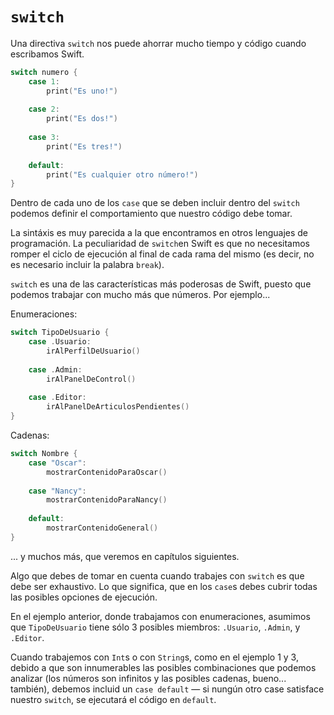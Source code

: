 # `switch`

Una directiva `switch` nos puede ahorrar mucho tiempo y código cuando escribamos Swift.

```swift
switch numero {
    case 1:
        print("Es uno!")
    
    case 2:
        print("Es dos!")
        
    case 3: 
        print("Es tres!")
        
    default:
        print("Es cualquier otro número!")
}
```

Dentro de cada uno de los `case` que se deben incluir dentro del `switch` podemos definir el comportamiento que nuestro código debe tomar.

La sintáxis es muy parecida a la que encontramos en otros lenguajes de programación. La peculiaridad de `switch`en Swift es que no necesitamos romper el ciclo de ejecución al final de cada rama del mismo (es decir, no es necesario incluir la palabra `break`).

`switch` es una de las características más poderosas de Swift, puesto que podemos trabajar con mucho más que números. Por ejemplo...

Enumeraciones:

```swift
switch TipoDeUsuario {
    case .Usuario:
        irAlPerfilDeUsuario() 
        
    case .Admin:
        irAlPanelDeControl()
        
    case .Editor:
        irAlPanelDeArticulosPendientes()
}
```

Cadenas:

```swift
switch Nombre {
    case "Oscar":
        mostrarContenidoParaOscar()
        
    case "Nancy":
        mostrarContenidoParaNancy()
    
    default:
        mostrarContenidoGeneral()
}
```

... y muchos más, que veremos en capítulos siguientes.

Algo que debes de tomar en cuenta cuando trabajes con `switch` es que debe ser exhaustivo. Lo que significa, que en los `case`s debes cubrir todas las posibles opciones de ejecución.

En el ejemplo anterior, donde trabajamos con enumeraciones, asumimos que `TipoDeUsuario` tiene sólo 3 posibles miembros: `.Usuario`, `.Admin`, y `.Editor`. 

Cuando trabajemos con `Int`s o con `String`s, como en el ejemplo 1 y 3, debido a que son innumerables las posibles combinaciones que podemos analizar (los números son infinitos y las posibles cadenas, bueno... también), debemos incluid un `case default` — si nungún otro case satisface nuestro `switch`, se ejecutará el código en `default`.
